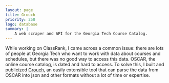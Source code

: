 ```yaml
---
layout: page
title: Grouch
priority: 250
logo: database
summary: |
    A web scraper and API for the Georgia Tech Course Catalog.
---
```


While working on ClassRank, I came across a common issue: there are lots of
people at Georgia Tech who want to work with data about courses and schedules,
but there was no good way to access this data. OSCAR, the online course catalog,
is dated and hard to access. To solve this, I built and publicized
[Grouch](https://github.com/gttools/Grouch), an easily extensible tool that can
parse the data from OSCAR into json and other formats without a lot of time or
expertise.
